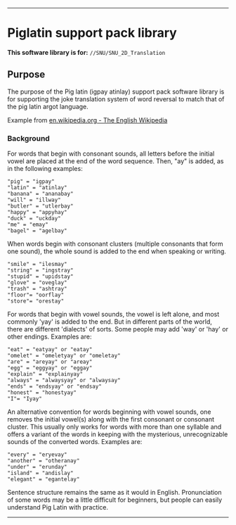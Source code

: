 
***

# Piglatin support pack library

**This software library is for:** `//SNU/SNU_2D_Translation`

## Purpose

The purpose of the Pig latin (igpay atinlay) support pack software library is for supporting the joke translation system of word reversal to match that of the pig latin argot language.

Example from [en.wikipedia.org - The English Wikipedia](https://en.wikipedia.org/wiki/Pig_Latin)

### Background

For words that begin with consonant sounds, all letters before the initial vowel are placed at the end of the word sequence. Then, "ay" is added, as in the following examples:

    "pig" = "igpay"
    "latin" = "atinlay"
    "banana" = "ananabay"
    "will" = "illway"
    "butler" = "utlerbay"
    "happy" = "appyhay"
    "duck" = "uckday"
    "me" = "emay"
    "bagel" = "agelbay"

When words begin with consonant clusters (multiple consonants that form one sound), the whole sound is added to the end when speaking or writing.

    "smile" = "ilesmay"
    "string" = "ingstray"
    "stupid" = "upidstay"
    "glove" = "oveglay"
    "trash" = "ashtray"
    "floor"= "oorflay"
    "store"= "orestay"

For words that begin with vowel sounds, the vowel is left alone, and most commonly 'yay' is added to the end. But in different parts of the world, there are different 'dialects' of sorts. Some people may add 'way' or 'hay' or other endings. Examples are:

    "eat" = "eatyay" or "eatay"
    "omelet" = "omeletyay" or "omeletay"
    "are" = "areyay" or "areay"
    "egg" = "eggyay" or "eggay"
    "explain" = "explainyay"
    "always" = "alwaysyay" or "alwaysay"
    "ends" = "endsyay" or "endsay"
    "honest" = "honestyay"
    "I"= "Iyay"

An alternative convention for words beginning with vowel sounds, one removes the initial vowel(s) along with the first consonant or consonant cluster. This usually only works for words with more than one syllable and offers a variant of the words in keeping with the mysterious, unrecognizable sounds of the converted words. Examples are:

    "every" = "eryevay"
    "another" = "otheranay"
    "under" = "erunday"
    "island" = "andislay"
    "elegant" = "egantelay"

Sentence structure remains the same as it would in English. Pronunciation of some words may be a little difficult for beginners, but people can easily understand Pig Latin with practice. 

***
